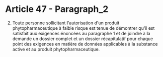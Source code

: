 # Article 47 - Paragraph_2

2. Toute personne sollicitant l'autorisation d'un produit phytopharmaceutique à faible risque est tenue de démontrer qu'il est satisfait aux exigences énoncées au paragraphe 1 et de joindre à la demande un dossier complet et un dossier récapitulatif pour chaque point des exigences en matière de données applicables à la substance active et au produit phytopharmaceutique.
